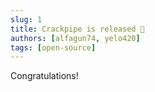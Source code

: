 ```yaml
---
slug: 1
title: Crackpipe is released 🚀
authors: [alfagun74, yelo420]
tags: [open-source]
---
```


Congratulations!
